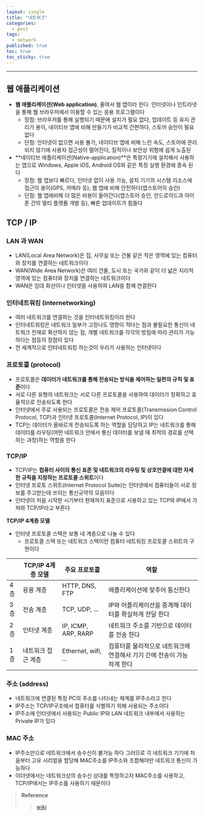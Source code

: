 ```yaml
---
layout: single
title: "네트워크"
categories:
  - post
tags:
  - network
published: true
toc: true
toc_sticky: true
---
```

----

## 웹 애플리케이션
- **웹 애플리케이션(Web application)**, 줄여서 웹 앱이라 한다. 인터넷이나 인트라넷을 통해 웹 브라우저에서 이용할 수 있는 응용 프로그램이다
	- 장점: 브라우저를 통해 실행되기 때문에 설치가 필요 없다, 업데이트 등 유지 관리가 용이, 네이티브 앱에 비해 만들기가 비교적 간편하다, 스토어 승인이 필요 없다
	- 단점: 인터넷이 없으면 사용 불가, 네이티브 앱에 비해 느린 속도, 스토어에 관리되지 않기에 사용자 접근성이 떨어진다, 질적이나 보안상 위험에 쉽게 노출된
- **네이티브 애플리케이션(Native-application)**은 특정기기에 설치해서 사용하는 앱으로 Windows, Apple iOS, Android OS와 같은 특정 실행 환경에 종속 된다
	- 장점: 웹 앱보다 빠르다, 인터넷 없이 사용 가능, 설치 기기의 시스템 리소스에 접근이 용이(GPS, 카메라 등), 웹 앱에 비해 안전하다(앱스토어의 승인)
	- 단점: 웹 앱에비해 더 많은 비용이 들어간다(앱스토어 승인, 안드로이드과 아이폰 간의 멀티 플랫폼 개발 등), 빠른 업데이트가 힘들다

## TCP / IP

### LAN 과 WAN
- LAN(Local Area Network)은 집, 사무실 또는 건물 같은 작은 영역에 있는 컴퓨터와 장치를 연결하는 네트워크이다
- WAN(Wide Area Network)은 여러 건물, 도시 또는 국가와 같이 더 넓은 지리적 영역에 있는 컴퓨터와 장치를 연결하는 네트워크이다
- WAN은 임대 회선이나 인터넷을 사용하여 LAN을 함께 연결한다

### 인터네트워킹 (internetworking)
- 여러 네트워크를 연결하는 것을 인터네트워킹이라 한다
- 인터네트워킹은 네트워크 일부가 고장나도 영향이 적다는 점과 불필요한 통신이 네트워크 전체로 확산하지 않는 점, 개별 네트워크를 각각의 방침에 따라 관리가 가능하다는 점등의 장점이 있다
- 전 세계적으로 인터네트워킹 하는것이 우리가 사용하는 인터넷이다

### 프로토콜 (protocol)
- 프로토콜은 **데이터가 네트워크를 통해 전송되는 방식을 제어하는 일련의 규칙 및 표준**이다
- 서로 다른 유형의 네트워크는 서로 다른 프로토콜을 사용하여 데이터가 정확하고 효율적으로 전송되도록 한다
- 인터넷에서 주로 사용되는 프로토콜은 전송 제어 프로토콜(Transmission Control Protocol, TCP)과 인터넷 프로토콜(Internet Protocol, IP)이 있다
- TCP는 데이터가 올바르게 전송되도록 하는 역할을 담당하고 IP는 네트워크를 통해 데이터를 라우팅(어떤 네트워크 안에서 통신 데이터를 보낼 때 최적의 경로를 선택하는 과정)하는 역할을 한다

### TCP/IP
- TCP/IP는 **컴퓨터 사이의 통신 표준 및 네트워크의 라우팅 및 상호연결에 대한 자세한 규칙을 지정하는 프로토콜 스위트**이다
- 인터넷 프로토 스위트(Internet Protocol Suite)는 인터넷에서 컴퓨터들이 서로 정보를 주고받는데 쓰이는 통신규약의 모음이다
- 인터넷이 처음 시작한 시기부터 현재까지 표준으로 사용하고 있는 TCP와 IP에서 가져와 TCP/IP라고 부른다

**TCP/IP 4계층 모델**
- 인터넷 프로토콜 스택은 보통 네 계층으로 나눌 수 있다
	-  프로토콜 스택 또는 네트워크 스택이란 컴퓨터 네트워킹 프로토콜 스위트의 구현이다

|     | TCP/IP 4계층 모델  | 주요 프로토콜         | 역할                                                                    |
| --- | ------------------ | --------------------- | ----------------------------------------------------------------------- |
| 4층 | 응용 계층          | HTTP, DNS, FTP        | 애플리케이션에 맞추어 통신한다                                          |
| 3층 | 전송 계층          | TCP, UDP, ...         | IP와 어플리케이션을 중계해 데이터를 확실하게 전달 한다                  |
| 2층 | 인터넷 계층        | IP, ICMP, ARP, RARP   | 네트워크 주소를 기반으로 데이터를 전송 한다                             |
| 1층 | 네트워크 접근 계층 | Ethernet, wifi, ... | 컴퓨터를 물리적으로 네트워크에 연결해서 기기 간에 전송이 가능 하게 한다 |

### 주소 (address)
- 네트워크에 연결된 특정 PC의 주소를 나타내는 체계를 IP주소라고 한다
- IP주소는 TCP/IP구조에서 컴퓨터를 식별하기 위해 사용되는 주소이다
- IP주소에 인터넷에서 사용되는 Public IP와 LAN 네트워크 내부에서 사용하는 Private IP가 있다

### MAC 주소
- IP주소만으로 네트워크에서 송수신이 불가능 하다 그러므로 각 네트워크 기기에 처음부터 고유 시리얼을 할당해 MAC주소를 IP주소와 조합해야만 네트워크 통신이 가능하다
- 이더넷에서는 네트워크상의 송수신 상대를 특정하고자 MAC주소를 사용하고, TCP/IP에서는 IP주소를 사용하기 때문이다





>**Reference**
>> [wiki](https://ko.wikipedia.org/wiki/%EC%9B%B9_%EC%95%A0%ED%94%8C%EB%A6%AC%EC%BC%80%EC%9D%B4%EC%85%98)